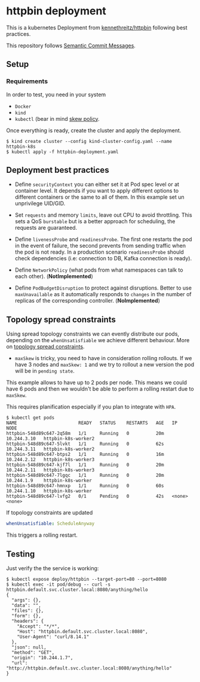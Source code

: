 # httpbin deployment

This is a kubernetes Deployment from [kennethreitz/httpbin](https://github.com/kennethreitz/httpbin)
following best practices.

This repository follows [Semantic Commit Messages](https://www.conventionalcommits.org/en/v1.0.0/).

## Setup

### Requirements

In order to test, you need in your system

- `Docker`
- `kind`
- `kubectl` (bear in mind [skew policy](https://kubernetes.io/releases/version-skew-policy/). 

Once everything is ready, create the cluster and apply the deployment.

```
$ kind create cluster --config kind-cluster-config.yaml --name httpbin-k8s
$ kubectl apply -f httpbin-deployment.yaml
```

## Deployment best practices

- Define `securityContext` you can either set it at Pod spec level or at container level. It depends
if you want to apply different options to different containers or the same to all of them. In 
this example set un unprivilege UID/GID.

- Set `requests` and memory `limits`, leave out CPU to avoid throttling. This sets a QoS `burstable`
but is a better approach for scheduling, the requests are guaranteed.

- Define `livenessProbe` and `readinessProbe`. The first one restarts the pod in the event of failure,
the second prevents from sending traffic when the pod is not ready. In a production scenario `readinessProbe`
should check dependencies (i.e: connection to DB, Kafka connection is ready).

- Define `NetworkPolicy` (what pods from what namespaces can talk to each other). (**NotImplemented**)

- Define `PodBudgetDisruption` to protect against disruptions. Better to use `maxUnavailable` as it
automatically responds to `changes` in the number of replicas of the corresponding controller. (**NoImplemented**)

## Topology spread constraints

Using spread topology constraints we can evently distribute our pods, depending on the 
`whenUnsatisfiable` we achieve different behaviour. More on [topology spread constraints](https://kubernetes.io/docs/concepts/scheduling-eviction/topology-spread-constraints/).

- `maxSkew` is tricky, you need to have in consideration rolling rollouts. If we have
3 nodes and `maxSkew: 1` and we try to rollout a  new version the pod will be in `pending state`. 

This example allows to have up to 2 pods per node. This means we could have 6 pods and then 
we wouldn't be able to perform a rolling restart due to `maxSkew`.

This requires planification especially if you plan to integrate with `HPA`.

```
$ kubectl get pods
NAME                       READY   STATUS    RESTARTS   AGE   IP            NODE                
httpbin-548d89c647-2q58m   1/1     Running   0          20m   10.244.3.10   httpbin-k8s-worker2 
httpbin-548d89c647-5lvkt   1/1     Running   0          62s   10.244.3.11   httpbin-k8s-worker2 
httpbin-548d89c647-btps2   1/1     Running   0          16m   10.244.2.12   httpbin-k8s-worker3 
httpbin-548d89c647-kjf7l   1/1     Running   0          20m   10.244.2.11   httpbin-k8s-worker3 
httpbin-548d89c647-7lgqc   1/1     Running   0          20m   10.244.1.9    httpbin-k8s-worker  
httpbin-548d89c647-hmnxp   1/1     Running   0          60s   10.244.1.10   httpbin-k8s-worker  
httpbin-548d89c647-lvfg2   0/1     Pending   0          42s   <none>        <none>              
```

If topology constraints are updated 

```yaml
whenUnsatisfiable: ScheduleAnyway
```
This triggers a rolling restart.


## Testing

Just verify the the service is working:

```
$ kubectl expose deploy/httpbin --target-port=80 --port=8080
$ kubectl exec -it pod/debug -- curl -s  httpbin.default.svc.cluster.local:8080/anything/hello
{
  "args": {},
  "data": "",
  "files": {},
  "form": {},
  "headers": {
    "Accept": "*/*",
    "Host": "httpbin.default.svc.cluster.local:8080",
    "User-Agent": "curl/8.14.1"
  },
  "json": null,
  "method": "GET",
  "origin": "10.244.1.7",
  "url": "http://httpbin.default.svc.cluster.local:8080/anything/hello"
}

```
